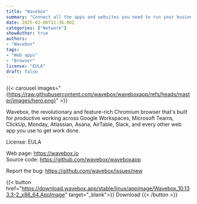 ```yaml
---
title: "Wavebox"
summary: "Connect all the apps and websites you need to run your business and stay signed-in to every account"
date: 2025-02-06T11:36:00Z
categories: ["Network"]
showAuthor: true
authors:
- "Wavebox"
tags: 
- "Web apps"
- "Browser"
license: "EULA"
draft: false
---
```


{{< carousel images="{https://raw.githubusercontent.com/wavebox/waveboxapp/refs/heads/master/images/hero.png}" >}}

Wavebox, the revolutionary and feature-rich Chromium browser that's built for productive working across Google Workspaces, Microsoft Teams, ClickUp, Monday, Atlassian, Asana, AirTable, Slack, and every other web app you use to get work done.

License: EULA

Web page: <https://wavebox.io>  
Source code: <https://github.com/wavebox/waveboxapp>

Report the bug: <https://github.com/wavebox/issues/new>  

{{< button href="https://download.wavebox.app/stable/linux/appimage/Wavebox_10.133.3-2_x86_64.AppImage" target="_blank">}}
Download
{{< /button >}}